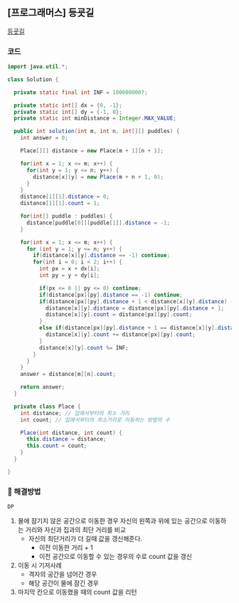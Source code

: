 ## [프로그래머스] 등굣길

[등굣길](https://school.programmers.co.kr/learn/courses/30/lessons/42898)

### 코드

```java
import java.util.*;

class Solution {

  private static final int INF = 1000000007;

  private static int[] dx = {0, -1};
  private static int[] dy = {-1, 0};
  private static int minDistance = Integer.MAX_VALUE;

  public int solution(int m, int n, int[][] puddles) {
    int answer = 0;

    Place[][] distance = new Place[m + 1][n + 1];

    for(int x = 1; x <= m; x++) {
      for(int y = 1; y <= n; y++) {
        distance[x][y] = new Place(m + n + 1, 0);
      }
    }
    distance[1][1].distance = 0;
    distance[1][1].count = 1;

    for(int[] puddle : puddles) {
      distance[puddle[0]][puddle[1]].distance = -1;
    }

    for(int x = 1; x <= m; x++) {
      for (int y = 1; y <= n; y++) {
        if(distance[x][y].distance == -1) continue;
        for(int i = 0; i < 2; i++) {
          int px = x + dx[i];
          int py = y + dy[i];

          if(px <= 0 || py <= 0) continue;
          if(distance[px][py].distance == -1) continue;
          if(distance[px][py].distance + 1 < distance[x][y].distance) {
            distance[x][y].distance = distance[px][py].distance + 1;
            distance[x][y].count = distance[px][py].count;
          }
          else if(distance[px][py].distance + 1 == distance[x][y].distance) {
            distance[x][y].count += distance[px][py].count;
          }
          distance[x][y].count %= INF;
        }
      }
    }
    answer = distance[m][n].count;

    return answer;
  }

  private class Place {
    int distance; // 집에서부터의 최소 거리
    int count; // 집에서부터의 최소거리로 이동하는 방법의 수

    Place(int distance, int count) {
      this.distance = distance;
      this.count = count;
    }
  }

}
```

### 📖 해결방법

`DP`

1. 물에 잠기지 않은 공간으로 이동한 경우 자신의 왼쪽과 위에 있는 공간으로 이동하는 거리와 자신과 집과의 최단 거리를 비교
    - 자신의 최단거리가 더 길때 값을 갱신해준다.
      - 이전 이동한 거리 + 1
      - 이전 공간으로 이동할 수 있는 경우의 수로 count 값을 갱신
2. 이동 시 기저사례
   - 격자의 공간을 넘어간 경우
   - 해당 공간이 물에 잠긴 경우
3. 마지막 칸으로 이동했을 때의 count 값을 리턴